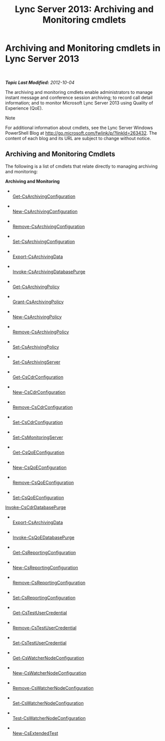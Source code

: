 ﻿---
title: 'Lync Server 2013: Archiving and Monitoring cmdlets'
TOCTitle: Archiving and Monitoring cmdlets
ms:assetid: 04e1d0f6-d00e-4d8f-b969-daf092b2cdb4
ms:mtpsurl: https://technet.microsoft.com/en-us/library/Gg415629(v=OCS.15)
ms:contentKeyID: 48183281
ms.date: 07/23/2014
mtps_version: v=OCS.15
---

<div data-xmlns="http://www.w3.org/1999/xhtml">

<div class="topic" data-xmlns="http://www.w3.org/1999/xhtml" data-msxsl="urn:schemas-microsoft-com:xslt" data-cs="http://msdn.microsoft.com/en-us/">

<div data-asp="http://msdn2.microsoft.com/asp">

# Archiving and Monitoring cmdlets in Lync Server 2013

</div>

<div id="mainSection">

<div id="mainBody">

<span> </span>

_**Topic Last Modified:** 2012-10-04_

The archiving and monitoring cmdlets enable administrators to manage instant message and conference session archiving; to record call detail information; and to monitor Microsoft Lync Server 2013 using Quality of Experience (QoE).


> [!NOTE]
> For additional information about cmdlets, see the Lync Server&nbsp;Windows PowerShell Blog at <A href="http://go.microsoft.com/fwlink/p/?linkid=263432">http://go.microsoft.com/fwlink/p/?linkId=263432</A>. The content of each blog and its URL are subject to change without notice.



<div>

## Archiving and Monitoring Cmdlets

The following is a list of cmdlets that relate directly to managing archiving and monitoring:

**Archiving and Monitoring**

  - <span></span>  
    [Get-CsArchivingConfiguration](https://technet.microsoft.com/en-us/library/Gg399012(v=OCS.15))

  - <span></span>  
    [New-CsArchivingConfiguration](new-csarchivingconfiguration.md)

  - <span></span>  
    [Remove-CsArchivingConfiguration](remove-csarchivingconfiguration.md)

  - <span></span>  
    [Set-CsArchivingConfiguration](set-csarchivingconfiguration.md)

<!-- end list -->

  - <span></span>  
    [Export-CsArchivingData](https://technet.microsoft.com/en-us/library/Gg398452(v=OCS.15))

<!-- end list -->

  - <span></span>  
    [Invoke-CsArchivingDatabasePurge](invoke-csarchivingdatabasepurge.md)

<!-- end list -->

  - <span></span>  
    [Get-CsArchivingPolicy](https://technet.microsoft.com/en-us/library/Gg425731(v=OCS.15))

  - <span></span>  
    [Grant-CsArchivingPolicy](grant-csarchivingpolicy.md)

  - <span></span>  
    [New-CsArchivingPolicy](new-csarchivingpolicy.md)

  - <span></span>  
    [Remove-CsArchivingPolicy](remove-csarchivingpolicy.md)

  - <span></span>  
    [Set-CsArchivingPolicy](set-csarchivingpolicy.md)

<!-- end list -->

  - <span></span>  
    [Set-CsArchivingServer](set-csarchivingserver.md)

<!-- end list -->

  - <span></span>  
    [Get-CsCdrConfiguration](https://technet.microsoft.com/en-us/library/Gg398298(v=OCS.15))

  - <span></span>  
    [New-CsCdrConfiguration](new-cscdrconfiguration.md)

  - <span></span>  
    [Remove-CsCdrConfiguration](remove-cscdrconfiguration.md)

  - <span></span>  
    [Set-CsCdrConfiguration](set-cscdrconfiguration.md)

<!-- end list -->

  - <span></span>  
    [Set-CsMonitoringServer](set-csmonitoringserver.md)

<!-- end list -->

  - <span></span>  
    [Get-CsQoEConfiguration](get-csqoeconfiguration.md)

  - <span></span>  
    [New-CsQoEConfiguration](new-csqoeconfiguration.md)

  - <span></span>  
    [Remove-CsQoEConfiguration](remove-csqoeconfiguration.md)

  - <span></span>  
    [Set-CsQoEConfiguration](set-csqoeconfiguration.md)

[Invoke-CsCdrDatabasePurge](invoke-cscdrdatabasepurge.md)

  - <span></span>  
    [Export-CsArchivingData](https://technet.microsoft.com/en-us/library/Gg398452(v=OCS.15))

<!-- end list -->

  - <span></span>  
    [Invoke-CsQoEDatabasePurge](invoke-csqoedatabasepurge.md)

<!-- end list -->

  - <span></span>  
    [Get-CsReportingConfiguration](get-csreportingconfiguration.md)

  - <span></span>  
    [New-CsReportingConfiguration](new-csreportingconfiguration.md)

  - <span></span>  
    [Remove-CsReportingConfiguration](remove-csreportingconfiguration.md)

  - <span></span>  
    [Set-CsReportingConfiguration](set-csreportingconfiguration.md)

<!-- end list -->

  - <span></span>  
    [Get-CsTestUserCredential](get-cstestusercredential.md)

  - <span></span>  
    [Remove-CsTestUserCredential](remove-cstestusercredential.md)

  - <span></span>  
    [Set-CsTestUserCredential](set-cstestusercredential.md)

<!-- end list -->

  - <span></span>  
    [Get-CsWatcherNodeConfiguration](get-cswatchernodeconfiguration.md)

  - <span></span>  
    [New-CsWatcherNodeConfiguration](new-cswatchernodeconfiguration.md)

  - <span></span>  
    [Remove-CsWatcherNodeConfiguration](remove-cswatchernodeconfiguration.md)

  - <span></span>  
    [Set-CsWatcherNodeConfiguration](set-cswatchernodeconfiguration.md)

  - <span></span>  
    [Test-CsWatcherNodeConfiguration](test-cswatchernodeconfiguration.md)

<!-- end list -->

  - <span></span>  
    [New-CsExtendedTest](new-csextendedtest.md)

</div>

</div>

<span> </span>

</div>

</div>

</div>

